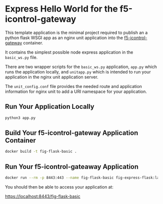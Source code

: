 # Express Hello World for the f5-icontrol-gateway

This template application is the minimal project required to publish an a python flask WSGI app as an nginx unit application into the [f5-icontrol-gateway](https://hub.docker.com/r/f5devcentral/f5-icontrol-gateway) container.

It contains the simplest possible node express application in the `basic_ws.py` file.

There are two wrapper scripts for the `basic_ws.py` application, `app.py` which runs the application locally, and `unitapp.py` which is intended to run your application in the nginx unit application server.

The `unit_config.conf` file provides the needed route and application information for nginx unit to add a URI namespace for your application.

## Run Your Application Locally

```bash
python3 app.py
```

## Build Your f5-icontrol-gateway Application Container

```bash
docker build -t fig-flask-basic .
```

## Run Your f5-icontrol-gateaway Application

```bash
docker run --rm -p 8443:443 --name fig-flask-basic fig-express-flask:latest
```

You should then be able to access your application at:

[https://localhost:8443/fig-flask-basic](https://localhost:8443/fig-flask-basic)
